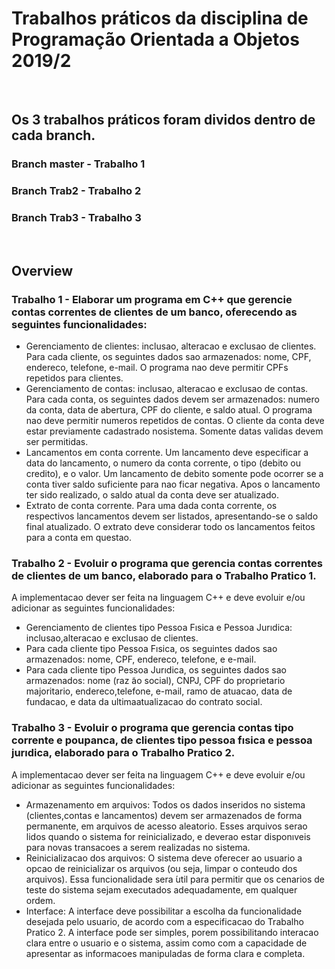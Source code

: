 # Trabalhos práticos da disciplina de Programação Orientada a Objetos 2019/2

<br>

## Os 3 trabalhos práticos foram dividos dentro de cada branch.

### Branch master - Trabalho 1

### Branch Trab2 - Trabalho 2

### Branch Trab3 - Trabalho 3

<br>

## Overview

### Trabalho 1 - Elaborar um programa em C++ que gerencie contas correntes de clientes de um banco, oferecendo as seguintes funcionalidades:

* Gerenciamento de clientes: inclusao, alteracao e exclusao de clientes. Para cada cliente, os seguintes dados sao armazenados: nome, CPF, endereco, telefone, e-mail. O programa nao deve permitir CPFs repetidos para clientes.<br>
* Gerenciamento de contas: inclusao, alteracao e exclusao de contas. Para cada conta, os seguintes dados devem ser armazenados: numero da conta, data de abertura, CPF do cliente, e saldo atual. O programa nao deve permitir numeros repetidos de contas. O cliente da conta deve estar previamente cadastrado nosistema. Somente datas validas devem ser permitidas.<br>
* Lancamentos em conta corrente. Um lancamento deve especificar a data do lancamento, o numero da conta corrente, o tipo (debito ou credito), e o valor. Um lancamento de debito somente pode ocorrer se a conta tiver saldo suficiente para nao ficar negativa. Apos o lancamento ter sido realizado, o saldo atual da conta deve ser atualizado.
* Extrato de conta corrente. Para uma dada conta corrente, os respectivos lancamentos devem ser listados, apresentando-se o saldo final atualizado. O extrato deve considerar todo os lancamentos feitos para a conta em questao.


### Trabalho 2 - Evoluir o programa que gerencia contas correntes de clientes de um banco, elaborado para o Trabalho Pratico 1.
 
 A implementacao dever ser feita na linguagem C++ e deve evoluir e/ou adicionar as seguintes funcionalidades:

* Gerenciamento de clientes tipo Pessoa Fısica e Pessoa Jurıdica: <br>
inclusao,alteracao e exclusao de clientes. <br>
* Para cada cliente tipo Pessoa Fısica, os seguintes dados sao armazenados: nome, CPF, endereco, telefone, e e-mail.<br>
* Para cada cliente tipo Pessoa Jurıdica, os seguintes dados sao armazenados: nome (raz ̃ao  social), CNPJ, CPF do proprietario majoritario, endereco,telefone, e-mail, ramo de atuacao, data de fundacao, e data da ultimaatualizacao do contrato social.


### Trabalho 3 - Evoluir o programa que gerencia contas tipo corrente e poupanca, de clientes tipo pessoa fısica e pessoa jurıdica, elaborado para o Trabalho Pratico  2. 

A implementacao dever ser feita na linguagem C++ e deve evoluir e/ou adicionar as seguintes funcionalidades:

* Armazenamento em arquivos: Todos os dados inseridos no sistema (clientes,contas e lancamentos) devem ser armazenados de forma permanente, em arquivos de acesso aleatorio. Esses arquivos serao lidos quando o sistema for reinicializado, e deverao estar disponıveis para novas transacoes a serem realizadas no sistema.
* Reinicializacao dos arquivos: O sistema deve oferecer ao usuario a opcao de reinicializar os arquivos (ou seja, limpar o conteudo dos arquivos). Essa funcionalidade sera ́util para permitir que os cenarios de teste do sistema sejam executados adequadamente, em qualquer ordem.
* Interface: A interface deve possibilitar a escolha da funcionalidade desejada pelo usuario, de acordo com a especificacao do Trabalho Pratico 2. A interface pode ser simples, porem possibilitando interacao clara entre o usuario e o sistema, assim como com a capacidade de apresentar as informacoes manipuladas de forma clara e completa.
